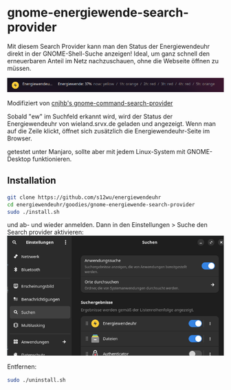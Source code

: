 # gnome-energiewende-search-provider
Mit diesem Search Provider kann man den Status der Energiewendeuhr direkt in der GNOME-Shell-Suche anzeigen!
Ideal, um ganz schnell den erneuerbaren Anteil im Netz nachzuschauen, ohne die Webseite öffnen zu müssen.

![Screenshot](screenshot.png)

Modifiziert von [cnjhb's gnome-command-search-provider](https://github.com/cnjhb/gnome-command-search-provider)

Sobald "ew" im Suchfeld erkannt wird, wird der Status der Energiewendeuhr von wieland.srvx.de geladen und angezeigt.
Wenn man auf die Zeile klickt, öffnet sich zusätzlich die Energiewendeuhr-Seite im Browser.

getestet unter Manjaro, sollte aber mit jedem Linux-System mit GNOME-Desktop funktionieren.

## Installation
``` bash
git clone https://github.com/s12wu/energiewendeuhr
cd energiewendeuhr/goodies/gnome-energiewende-search-provider
sudo ./install.sh
```
und ab- und wieder anmelden. Dann in den Einstellungen > Suche den Search provider aktivieren:
![Einstellungen](searchprovider_settings.png)

Entfernen:
``` bash
sudo ./uninstall.sh
```


